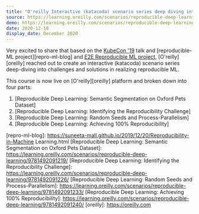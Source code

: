 ```yaml
---
title: "O'reilly Interactive (katacoda) scenario series deep diving into challenges and solution in realising reproducible ML"
source: https://learning.oreilly.com/scenarios/reproducible-deep-learning/9781492091219/
demo: https://learning.oreilly.com/scenarios/reproducible-deep-learning/9781492091219/
date: 2020-12-18
display_date: December 2020
---
```


Very excited to share that based on the [KubeCon '19][kubecon_us_talk] talk and [reproducible-ML project][repro-ml-blog] and [E2E Reproducible ML project][e2e-ml-on-k8s], 
[O'reilly][oreilly] reached out to create an interactive (katacoda) scenario series deep-diving into challenges and solutions in realizing reproducible ML. 

This course is now live on [O'reilly][oreilly] platform and broken down into four parts:
1. [Reproducible Deep Learning: Semantic Segmentation on Oxford Pets Dataset]
2. [Reproducible Deep Learning: Identifying the Reproducibility Challenge]
3. [Reproducible Deep Learning: Random Seeds and Process-Parallelism]
4. [Reproducible Deep Learning: Achieving 100% Reproducibility]


[e2e-ml-on-k8s]: https://github.com/suneeta-mall/e2e-ml-on-k8s 
[KubeCon US 2019]: /talks/KubeCon_US_2019.html
[kubecon_us_talk]: https://www.youtube.com/watch?v=ZEGdSLWdrH0
[repro-ml-blog]: https://suneeta-mall.github.io/2019/12/20/Reproducibility-in-Machine Learning.html
[Reproducible Deep Learning: Semantic Segmentation on Oxford Pets Dataset]: https://learning.oreilly.com/scenarios/reproducible-deep-learning/9781492091219/
[Reproducible Deep Learning: Identifying the Reproducibility Challenge]: https://learning.oreilly.com/scenarios/reproducible-deep-learning/9781492091226/
[Reproducible Deep Learning: Random Seeds and Process-Parallelism]: https://learning.oreilly.com/scenarios/reproducible-deep-learning/9781492091233/
[Reproducible Deep Learning: Achieving 100% Reproducibility]: https://learning.oreilly.com/scenarios/reproducible-deep-learning/9781492091240/
[oreilly]: https://oreilly.com

